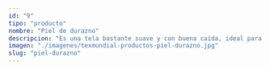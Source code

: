 ```yaml
---
id: "9"
tipo: "producto"
nombre: "Piel de durazno"
descripcion: "Es una tela bastante suave y con buena caída, ideal para usar en vestidos, blusas, camisetas, enterizos o prendas para usar directamente sobre la piel como pijamas o bodies. Si es necesario, puede venir con un poco de spandex para darle la elasticidad necesaria."
imagen: "./imagenes/texmundial-productos-piel-durazno.jpg"
slug: "piel-durazno"
---
```

